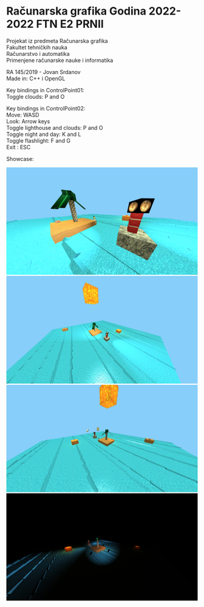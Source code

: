 # Računarska grafika Godina 2022-2022 FTN E2 PRNII  
Projekat iz predmeta Računarska grafika  
Fakultet tehničkih nauka   
Računarstvo i automatika   
Primenjene računarske nauke i informatika  

RA 145/2019 - Jovan Srdanov  
Made in: C++ i OpenGL

Key bindings in ControlPoint01:  
Toggle clouds: P and O  

Key bindings in ControlPoint02:  
Move: WASD    
Look: Arrow keys    
Toggle lighthouse and clouds: P and O  
Toggle night and day: K and L  
Toggle flashlight: F and G   
Exit : ESC 

Showcase:  

![NuGet](/Showcase01.jpg)
![NuGet](/Showcase02.jpg)
![NuGet](/Showcase03.jpg)
![NuGet](/Showcase04.jpg)
